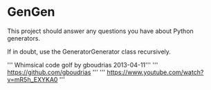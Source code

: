 GenGen
======

This project should answer any questions you have about Python generators.

If in doubt, use the GeneratorGenerator class recursively.

''' Whimsical code golf by gboudrias 2013-04-11'''
''' https://github.com/gboudrias '''
''' https://www.youtube.com/watch?v=mR5h_EXYKA0 '''
